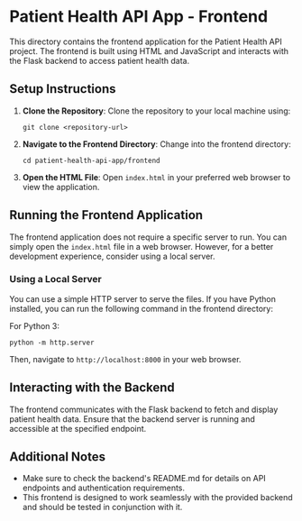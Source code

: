 # Patient Health API App - Frontend

This directory contains the frontend application for the Patient Health API project. The frontend is built using HTML and JavaScript and interacts with the Flask backend to access patient health data.

## Setup Instructions

1. **Clone the Repository**: 
   Clone the repository to your local machine using:
   ```
   git clone <repository-url>
   ```

2. **Navigate to the Frontend Directory**:
   Change into the frontend directory:
   ```
   cd patient-health-api-app/frontend
   ```

3. **Open the HTML File**:
   Open `index.html` in your preferred web browser to view the application.

## Running the Frontend Application

The frontend application does not require a specific server to run. You can simply open the `index.html` file in a web browser. However, for a better development experience, consider using a local server.

### Using a Local Server

You can use a simple HTTP server to serve the files. If you have Python installed, you can run the following command in the frontend directory:

For Python 3:
```
python -m http.server
```

Then, navigate to `http://localhost:8000` in your web browser.

## Interacting with the Backend

The frontend communicates with the Flask backend to fetch and display patient health data. Ensure that the backend server is running and accessible at the specified endpoint.

## Additional Notes

- Make sure to check the backend's README.md for details on API endpoints and authentication requirements.
- This frontend is designed to work seamlessly with the provided backend and should be tested in conjunction with it.
